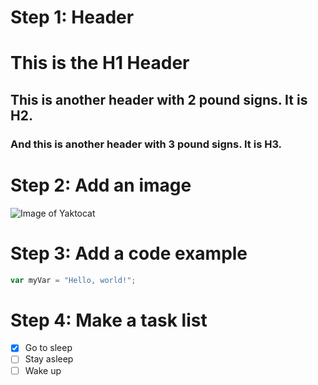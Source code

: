 # Step 1: Header

# This is the H1 Header
## This is another header with 2 pound signs. It is H2.
### And this is another header with 3 pound signs. It is H3.

# Step 2: Add an image

![Image of Yaktocat](https://octodex.github.com/images/yaktocat.png)

# Step 3: Add a code example

``` javascript
var myVar = "Hello, world!";
```

# Step 4: Make a task list

- [x] Go to sleep
- [ ] Stay asleep
- [ ] Wake up
